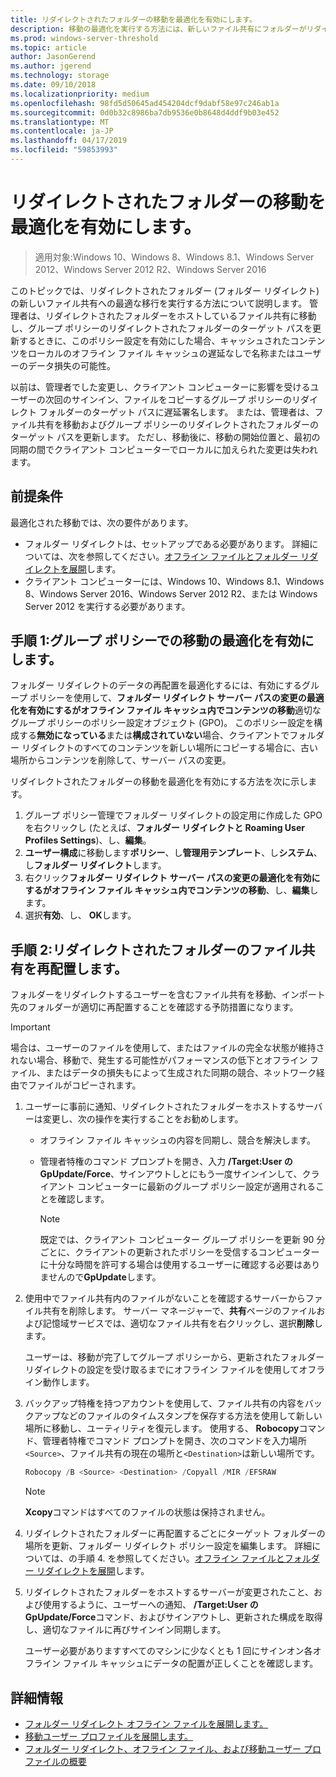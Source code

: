 ```yaml
---
title: リダイレクトされたフォルダーの移動を最適化を有効にします。
description: 移動の最適化を実行する方法には、新しいファイル共有にフォルダーがリダイレクトされます。
ms.prod: windows-server-threshold
ms.topic: article
author: JasonGerend
ms.author: jgerend
ms.technology: storage
ms.date: 09/10/2018
ms.localizationpriority: medium
ms.openlocfilehash: 98fd5d50645ad454204dcf9dabf58e97c246ab1a
ms.sourcegitcommit: 0d0b32c8986ba7db9536e0b8648d4ddf9b03e452
ms.translationtype: MT
ms.contentlocale: ja-JP
ms.lasthandoff: 04/17/2019
ms.locfileid: "59853993"
---
```

# <a name="enable-optimized-moves-of-redirected-folders"></a>リダイレクトされたフォルダーの移動を最適化を有効にします。

>適用対象:Windows 10、Windows 8、Windows 8.1、Windows Server 2012、Windows Server 2012 R2、Windows Server 2016

このトピックでは、リダイレクトされたフォルダー (フォルダー リダイレクト) の新しいファイル共有への最適な移行を実行する方法について説明します。 管理者は、リダイレクトされたフォルダーをホストしているファイル共有に移動し、グループ ポリシーのリダイレクトされたフォルダーのターゲット パスを更新するときに、このポリシー設定を有効にした場合、キャッシュされたコンテンツをローカルのオフライン ファイル キャッシュの遅延なしで名称またはユーザーのデータ損失の可能性。

以前は、管理者でした変更し、クライアント コンピューターに影響を受けるユーザーの次回のサインイン、ファイルをコピーするグループ ポリシーのリダイレクト フォルダーのターゲット パスに遅延署名します。 または、管理者は、ファイル共有を移動およびグループ ポリシーのリダイレクトされたフォルダーのターゲット パスを更新します。 ただし、移動後に、移動の開始位置と、最初の同期の間でクライアント コンピューターでローカルに加えられた変更は失われます。

## <a name="prerequisites"></a>前提条件

最適化された移動では、次の要件があります。

- フォルダー リダイレクトは、セットアップである必要があります。 詳細については、次を参照してください。[オフライン ファイルとフォルダー リダイレクトを展開](deploy-folder-redirection.md)します。
- クライアント コンピューターには、Windows 10、Windows 8.1、Windows 8、Windows Server 2016、Windows Server 2012 R2、または Windows Server 2012 を実行する必要があります。

## <a name="step-1-enable-optimized-move-in-group-policy"></a>手順 1:グループ ポリシーでの移動の最適化を有効にします。

フォルダー リダイレクトのデータの再配置を最適化するには、有効にするグループ ポリシーを使用して、**フォルダー リダイレクト サーバー パスの変更の最適化を有効にするがオフライン ファイル キャッシュ内でコンテンツの移動**適切なグループ ポリシーのポリシー設定オブジェクト (GPO)。 このポリシー設定を構成する**無効になっている**または**構成されていない**場合、クライアントでフォルダー リダイレクトのすべてのコンテンツを新しい場所にコピーする場合に、古い場所からコンテンツを削除して、サーバー パスの変更。

リダイレクトされたフォルダーの移動を最適化を有効にする方法を次に示します。

1. グループ ポリシー管理でフォルダー リダイレクトの設定用に作成した GPO を右クリックし (たとえば、**フォルダー リダイレクトと Roaming User Profiles Settings**)、し、**編集**。
2. **ユーザー構成**に移動します**ポリシー**、し**管理用テンプレート**、し**システム**、し**フォルダー リダイレクト**します。
3. 右クリック**フォルダー リダイレクト サーバー パスの変更の最適化を有効にするがオフライン ファイル キャッシュ内でコンテンツの移動**、し、**編集**します。
4. 選択**有効**、し、 **OK**します。

## <a name="step-2-relocate-the-file-share-for-redirected-folders"></a>手順 2:リダイレクトされたフォルダーのファイル共有を再配置します。

フォルダーをリダイレクトするユーザーを含むファイル共有を移動、インポート先のフォルダーが適切に再配置することを確認する予防措置になります。

>[!IMPORTANT]
>場合は、ユーザーのファイルを使用して、またはファイルの完全な状態が維持されない場合、移動で、発生する可能性がパフォーマンスの低下とオフライン ファイル、またはデータの損失もによって生成された同期の競合、ネットワーク経由でファイルがコピーされます。

1. ユーザーに事前に通知、リダイレクトされたフォルダーをホストするサーバーは変更し、次の操作を実行することをお勧めします。

      - オフライン ファイル キャッシュの内容を同期し、競合を解決します。
      - 管理者特権のコマンド プロンプトを開き、入力 **/Target:User の GpUpdate/Force**、サインアウトしとにもう一度サインインして、クライアント コンピューターに最新のグループ ポリシー設定が適用されることを確認します。

        >[!NOTE]
        >既定では、クライアント コンピューター グループ ポリシーを更新 90 分ごとに、クライアントの更新されたポリシーを受信するコンピューターに十分な時間を許可する場合は使用するユーザーに確認する必要はありませんので**GpUpdate**します。
2. 使用中でファイル共有内のファイルがないことを確認するサーバーからファイル共有を削除します。 サーバー マネージャーで、**共有**ページのファイルおよび記憶域サービスでは、適切なファイル共有を右クリックし、選択**削除**します。

    ユーザーは、移動が完了してグループ ポリシーから、更新されたフォルダー リダイレクトの設定を受け取るまでにオフライン ファイルを使用してオフライン動作します。

3. バックアップ特権を持つアカウントを使用して、ファイル共有の内容をバックアップなどのファイルのタイムスタンプを保存する方法を使用して新しい場所に移動し、ユーティリティを復元します。 使用する、 **Robocopy**コマンド、管理者特権でコマンド プロンプトを開き、次のコマンドを入力場所```<Source>```、ファイル共有の現在の場所と```<Destination>```は新しい場所です。

    ```PowerShell
    Robocopy /B <Source> <Destination> /Copyall /MIR /EFSRAW
    ```

    >[!NOTE]
    >**Xcopy**コマンドはすべてのファイルの状態は保持されません。
4. リダイレクトされたフォルダーに再配置するごとにターゲット フォルダーの場所を更新、フォルダー リダイレクト ポリシー設定を編集します。 詳細については、の手順 4. を参照してください。[オフライン ファイルとフォルダー リダイレクトを展開](deploy-folder-redirection.md)します。
5. リダイレクトされたフォルダーをホストするサーバーが変更されたこと、および使用するように、ユーザーへの通知、 **/Target:User の GpUpdate/Force**コマンド、およびサインアウトし、更新された構成を取得し、適切なファイルに再びサインイン同期します。

    ユーザー必要がありますすべてのマシンに少なくとも 1 回にサインオン各オフライン ファイル キャッシュにデータの配置が正しくことを確認します。

## <a name="more-information"></a>詳細情報

* [フォルダー リダイレクト オフライン ファイルを展開します。](deploy-folder-redirection.md)
* [移動ユーザー プロファイルを展開します。](deploy-roaming-user-profiles.md)
* [フォルダー リダイレクト、オフライン ファイル、および移動ユーザー プロファイルの概要](folder-redirection-rup-overview.md)